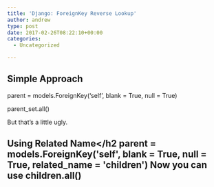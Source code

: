 ```yaml
---
title: 'Django: ForeignKey Reverse Lookup'
author: andrew
type: post
date: 2017-02-26T08:22:10+00:00
categories:
  - Uncategorized

---
```

## Simple Approach

parent = models.ForeignKey(&#8216;self&#8217;, blank = True, null = True)

parent_set.all()

But that&#8217;s a little ugly.

## Using Related Name</h2 parent = models.ForeignKey('self', blank = True, null = True, related_name = 'children') Now you can use children.all() </p>
